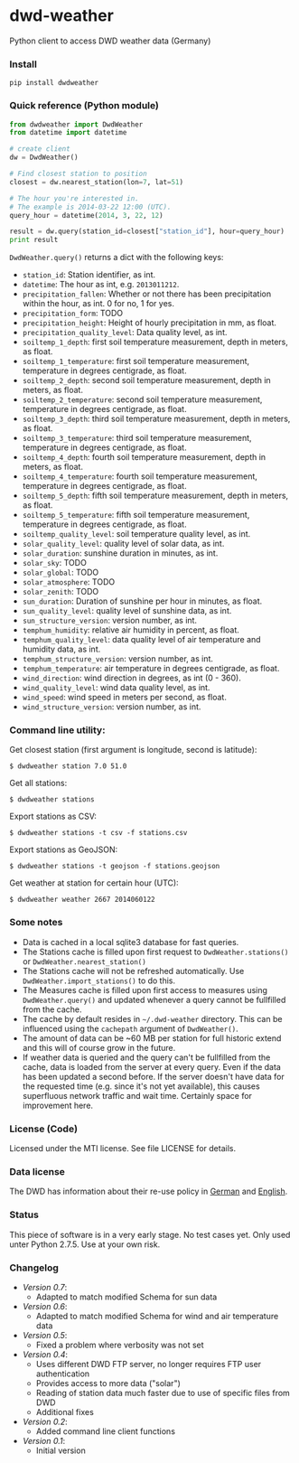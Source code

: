 dwd-weather
===========

Python client to access DWD weather data (Germany)

### Install

    pip install dwdweather


### Quick reference (Python module)

```python
from dwdweather import DwdWeather
from datetime import datetime

# create client
dw = DwdWeather()

# Find closest station to position
closest = dw.nearest_station(lon=7, lat=51)

# The hour you're interested in.
# The example is 2014-03-22 12:00 (UTC).
query_hour = datetime(2014, 3, 22, 12)

result = dw.query(station_id=closest["station_id"], hour=query_hour)
print result
```

`DwdWeather.query()` returns a dict with the following keys:

* `station_id`: Station identifier, as int.
* `datetime`: The hour as int, e.g. `2013011212`.
* `precipitation_fallen`: Whether or not there has been precipitation within the hour, as int. 0 for no, 1 for yes.
* `precipitation_form`: TODO
* `precipitation_height`: Height of hourly precipitation in mm, as float.
* `precipitation_quality_level`: Data quality level, as int.
* `soiltemp_1_depth`: first soil temperature measurement, depth in meters, as float.
* `soiltemp_1_temperature`: first soil temperature measurement, temperature in degrees centigrade, as float.
* `soiltemp_2_depth`: second soil temperature measurement, depth in meters, as float.
* `soiltemp_2_temperature`: second soil temperature measurement, temperature in degrees centigrade, as float.
* `soiltemp_3_depth`: third soil temperature measurement, depth in meters, as float.
* `soiltemp_3_temperature`: third soil temperature measurement, temperature in degrees centigrade, as float.
* `soiltemp_4_depth`: fourth soil temperature measurement, depth in meters, as float.
* `soiltemp_4_temperature`: fourth soil temperature measurement, temperature in degrees centigrade, as float.
* `soiltemp_5_depth`: fifth soil temperature measurement, depth in meters, as float.
* `soiltemp_5_temperature`: fifth soil temperature measurement, temperature in degrees centigrade, as float.
* `soiltemp_quality_level`: soil temperature quality level, as int.
* `solar_quality_level`: quality level of solar data, as int.
* `solar_duration`: sunshine duration in minutes, as int.
* `solar_sky`: TODO
* `solar_global`: TODO
* `solar_atmosphere`: TODO
* `solar_zenith`: TODO
* `sun_duration`: Duration of sunshine per hour in minutes, as float.
* `sun_quality_level`: quality level of sunshine data, as int.
* `sun_structure_version`: version number, as int.
* `temphum_humidity`: relative air humidity in percent, as float.
* `temphum_quality_level`: data quality level of air temperature and humidity data, as int.
* `temphum_structure_version`: version number, as int.
* `temphum_temperature`: air temperature in degrees centigrade, as float.
* `wind_direction`: wind direction in degrees, as int (0 - 360).
* `wind_quality_level`: wind data quality level, as int.
* `wind_speed`: wind speed in meters per second, as float.
* `wind_structure_version`: version number, as int.


### Command line utility:

Get closest station (first argument is longitude, second is latitude):

    $ dwdweather station 7.0 51.0

Get all stations:

    $ dwdweather stations

Export stations as CSV:

	$ dwdweather stations -t csv -f stations.csv

Export stations as GeoJSON:

	$ dwdweather stations -t geojson -f stations.geojson

Get weather at station for certain hour (UTC):

    $ dwdweather weather 2667 2014060122


### Some notes

* Data is cached in a local sqlite3 database for fast queries.
* The Stations cache is filled upon first request to `DwdWeather.stations()` or `DwdWeather.nearest_station()`
* The Stations cache will not be refreshed automatically. Use `DwdWeather.import_stations()` to do this.
* The Measures cache is filled upon first access to measures using `DwdWeather.query()` and updated whenever a query cannot be fullfilled from the cache.
* The cache by default resides in `~/.dwd-weather` directory. This can be influenced using the `cachepath` argument of `DwdWeather()`.
* The amount of data can be ~60 MB per station for full historic extend and this will of course grow in the future.
* If weather data is queried and the query can't be fullfilled from the cache, data is loaded from the server at every query. Even if the data has been updated a second before. If the server doesn't have data for the requested time (e.g. since it's not yet available), this causes superfluous network traffic and wait time. Certainly space for improvement here.


### License (Code)

Licensed under the MTI license. See file LICENSE for details.

### Data license

The DWD has information about their re-use policy in [German](http://www.dwd.de/bvbw/appmanager/bvbw/dwdwwwDesktop?_nfpb=true&_windowLabel=dwdwww_main_book&T26001030691160718267804gsbDocumentPath=Content%2FOeffentlichkeit%2FWV%2FWVDS%2FDatenanforderungen%2FDatenbezug%2Fteaser__grundversorgung.html&switchLang=de&_pageLabel=_dwdwww_spezielle_nutzer_metdienstleister_datenbezug) and [English](http://www.dwd.de/bvbw/appmanager/bvbw/dwdwwwDesktop?_nfpb=true&_windowLabel=dwdwww_main_book&T26001030691160718267804gsbDocumentPath=Content%2FOeffentlichkeit%2FWV%2FWVDS%2FDatenanforderungen%2FDatenbezug%2Fteaser__grundversorgung.html&switchLang=en&_pageLabel=_dwdwww_spezielle_nutzer_metdienstleister_datenbezug).

### Status

This piece of software is in a very early stage. No test cases yet.
Only used unter Python 2.7.5. Use at your own risk.

### Changelog

* *Version 0.7*:
  * Adapted to match modified Schema for sun data
* *Version 0.6*:
  * Adapted to match modified Schema for wind and air temperature data
* *Version 0.5*:
  * Fixed a problem where verbosity was not set
* *Version 0.4*:
  * Uses different DWD FTP server, no longer requires FTP user authentication
  * Provides access to more data ("solar")
  * Reading of station data much faster due to use of specific files from DWD
  * Additional fixes
* *Version 0.2*:
  * Added command line client functions
* *Version 0.1*:
  * Initial version
